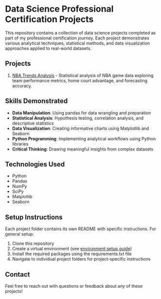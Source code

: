 # Data Science Professional Certification Projects

This repository contains a collection of data science projects completed as part of my professional certification journey. Each project demonstrates various analytical techniques, statistical methods, and data visualization approaches applied to real-world datasets.

## Projects

1. [NBA Trends Analysis](./NBA_Trends/) - Statistical analysis of NBA game data exploring team performance metrics, home court advantage, and forecasting accuracy.

## Skills Demonstrated

- **Data Manipulation**: Using pandas for data wrangling and preparation
- **Statistical Analysis**: Hypothesis testing, correlation analysis, and descriptive statistics
- **Data Visualization**: Creating informative charts using Matplotlib and Seaborn
- **Python Programming**: Implementing analytical workflows using Python libraries
- **Critical Thinking**: Drawing meaningful insights from complex datasets

## Technologies Used

- Python
- Pandas
- NumPy
- SciPy
- Matplotlib
- Seaborn

## Setup Instructions

Each project folder contains its own README with specific instructions. For general setup:

1. Clone this repository
2. Create a virtual environment (see [environment setup guide](./environment_setup.md))
3. Install the required packages using the requirements.txt file
4. Navigate to individual project folders for project-specific instructions

## Contact

Feel free to reach out with questions or feedback about any of these projects!